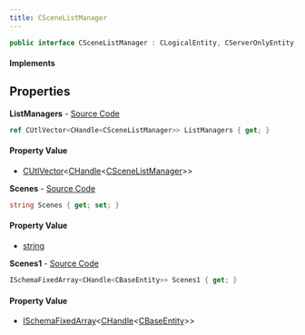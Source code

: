 ```yaml
---
title: CSceneListManager
---
```


```csharp
public interface CSceneListManager : CLogicalEntity, CServerOnlyEntity, CBaseEntity, CEntityInstance, ISchemaClass<CEntityInstance>, ISchemaClass<CBaseEntity>, ISchemaClass<CServerOnlyEntity>, ISchemaClass<CLogicalEntity>, ISchemaClass<CSceneListManager>, ISchemaField, ISchemaClass, INativeHandle
```

#### Implements

## Properties

**ListManagers** - [Source Code](https://github.com/swiftly-solution/swiftlys2/blob/main/managed/src/SwiftlyS2.Generated/Schemas/Interfaces/CSceneListManager.cs#L16)

```csharp
ref CUtlVector<CHandle<CSceneListManager>> ListManagers { get; }
```

#### Property Value

- [CUtlVector](/docs/api/shared/natives/cutlvector-1)<[CHandle](/docs/api/shared/natives/chandle-1)<[CSceneListManager](/docs/api/shared/schemadefinitions/cscenelistmanager)>>

**Scenes** - [Source Code](https://github.com/swiftly-solution/swiftlys2/blob/main/managed/src/SwiftlyS2.Generated/Schemas/Interfaces/CSceneListManager.cs#L18)

```csharp
string Scenes { get; set; }
```

#### Property Value

- [string](https://learn.microsoft.com/dotnet/api/system.string)

**Scenes1** - [Source Code](https://github.com/swiftly-solution/swiftlys2/blob/main/managed/src/SwiftlyS2.Generated/Schemas/Interfaces/CSceneListManager.cs#L20)

```csharp
ISchemaFixedArray<CHandle<CBaseEntity>> Scenes1 { get; }
```

#### Property Value

- [ISchemaFixedArray](/docs/api/shared/schemas/ischemafixedarray-1)<[CHandle](/docs/api/shared/natives/chandle-1)<[CBaseEntity](/docs/api/shared/schemadefinitions/cbaseentity)>>

